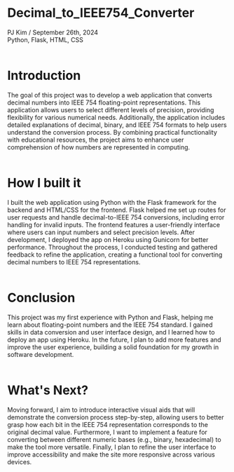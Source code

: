 # Decimal_to_IEEE754_Converter
PJ Kim / September 26th, 2024<br>
Python, Flask, HTML, CSS<br><br>

<h1>Introduction</h1>
The goal of this project was to develop a web application that converts decimal numbers into IEEE 754 floating-point representations. This application allows users to select different levels of precision, providing flexibility for various numerical needs. Additionally, the application includes detailed explanations of decimal, binary, and IEEE 754 formats to help users understand the conversion process. By combining practical functionality with educational resources, the project aims to enhance user comprehension of how numbers are represented in computing.<br><br>

<h1>How I built it</h1>
I built the web application using Python with the Flask framework for the backend and HTML/CSS for the frontend. Flask helped me set up routes for user requests and handle decimal-to-IEEE 754 conversions, including error handling for invalid inputs. The frontend features a user-friendly interface where users can input numbers and select precision levels. After development, I deployed the app on Heroku using Gunicorn for better performance. Throughout the process, I conducted testing and gathered feedback to refine the application, creating a functional tool for converting decimal numbers to IEEE 754 representations.<br><br>

<h1>Conclusion</h1>
This project was my first experience with Python and Flask, helping me learn about floating-point numbers and the IEEE 754 standard. I gained skills in data conversion and user interface design, and I learned how to deploy an app using Heroku. In the future, I plan to add more features and improve the user experience, building a solid foundation for my growth in software development.<br><br>

<h1>What's Next?</h1>
Moving forward, I aim to introduce interactive visual aids that will demonstrate the conversion process step-by-step, allowing users to better grasp how each bit in the IEEE 754 representation corresponds to the original decimal value. Furthermore, I want to implement a feature for converting between different numeric bases (e.g., binary, hexadecimal) to make the tool more versatile. Finally, I plan to refine the user interface to improve accessibility and make the site more responsive across various devices.
